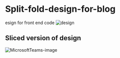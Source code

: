 # Split-fold-design-for-blog
esign for front end code
![design](https://user-images.githubusercontent.com/92260064/211013491-a8dc3977-7851-4fc8-a65a-f57d3ab5bf29.jpg)

## Sliced version of design
![MicrosoftTeams-image](https://user-images.githubusercontent.com/92260064/211013658-f9eebe2a-3416-4a55-bd90-ca0639af41a2.png)
